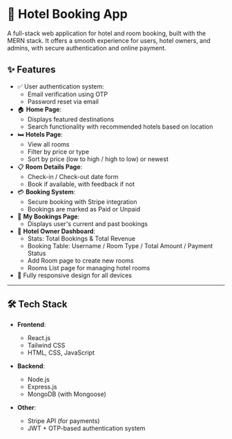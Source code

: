 # 🏨 Hotel Booking App

A full-stack web application for hotel and room booking, built with the MERN stack. It offers a smooth experience for users, hotel owners, and admins, with secure authentication and online payment.

## ✨ Features

- ✅ User authentication system:
  - Email verification using OTP
  - Password reset via email
- 🏠 **Home Page**:
  - Displays featured destinations
  - Search functionality with recommended hotels based on location
- 🛏️ **Hotels Page**:
  - View all rooms
  - Filter by price or type
  - Sort by price (low to high / high to low) or newest
- 📋 **Room Details Page**:
  - Check-in / Check-out date form
  - Book if available, with feedback if not
- 💳 **Booking System**:
  - Secure booking with Stripe integration
  - Bookings are marked as Paid or Unpaid
- 📂 **My Bookings Page**:
  - Displays user's current and past bookings
- 🏨 **Hotel Owner Dashboard**:
  - Stats: Total Bookings & Total Revenue
  - Booking Table: Username / Room Type / Total Amount / Payment Status
  - Add Room page to create new rooms
  - Rooms List page for managing hotel rooms
- 📱 Fully responsive design for all devices

---

## 🛠️ Tech Stack

- **Frontend**:
  - React.js
  - Tailwind CSS
  - HTML, CSS, JavaScript

- **Backend**:
  - Node.js
  - Express.js
  - MongoDB (with Mongoose)

- **Other**:
  - Stripe API (for payments)
  - JWT + OTP-based authentication system
